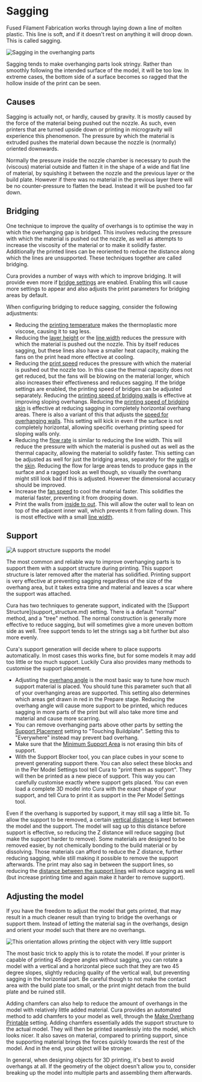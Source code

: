 Sagging
====
Fused Filament Fabrication works through laying down a line of molten plastic. This line is soft, and if it doesn't rest on anything it will droop down. This is called sagging.

![Sagging in the overhanging parts](images/sagging.jpg)

Sagging tends to make overhanging parts look stringy. Rather than smoothly following the intended surface of the model, it will be too low. In extreme cases, the bottom side of a surface becomes so ragged that the hollow inside of the print can be seen.

Causes
----
Sagging is actually not, or hardly, caused by gravity. It is mostly caused by the force of the material being pushed out the nozzle. As such, even printers that are turned upside down or printing in microgravity will experience this phenomenon. The pressure by which the material is extruded pushes the material down because the nozzle is (normally) oriented downwards.

Normally the pressure inside the nozzle chamber is necessary to push the (viscous) material outside and flatten it in the shape of a wide and flat line of material, by squishing it between the nozzle and the previous layer or the build plate. However if there was no material in the previous layer there will be no counter-pressure to flatten the bead. Instead it will be pushed too far down.

Bridging
----
One technique to improve the quality of overhangs is to optimise the way in which the overhanging gap is bridged. This involves reducing the pressure with which the material is pushed out the nozzle, as well as attempts to increase the viscosity of the material or to make it solidify faster. Additionally the printed lines can be reoriented to reduce the distance along which the lines are unsupported. These techniques together are called bridging.

Cura provides a number of ways with which to improve bridging. It will provide even more if [bridge settings](bridge_settings_enabled.md) are enabled. Enabling this will cause more settings to appear and also adjusts the print parameters for bridging areas by default.

When configuring bridging to reduce sagging, consider the following adjustments:
* Reducing the [printing temperature](material_print_temperature.md) makes the thermoplastic more viscose, causing it to sag less.
* Reducing the [layer height](layer_height.md) or the [line width](line_width.md) reduces the pressure with which the material is pushed out the nozzle. This by itself reduces sagging, but these lines also have a smaller heat capacity, making the fans on the print head more effective at cooling.
* Reducing the [print speed](speed_print.md) reduces the pressure with which the material is pushed out the nozzle too. In this case the thermal capacity does not get reduced, but the fans will be blowing on the material longer, which also increases their effectiveness and reduces sagging. If the bridge settings are enabled, the printing speed of bridges can be adjusted separately. Reducing the [printing speed of bridging walls](bridge_wall_speed.md) is effective at improving sloping overhangs. Reducing the [printing speed of bridging skin](bridge_skin_speed.md) is effective at reducing sagging in completely horizontal overhang areas. There is also a variant of this that adjusts the [speed for overhanging walls](wall_overhang_speed_factor.md). This setting will kick in even if the surface is not completely horizontal, allowing specific overhang printing speed for sloping walls only.
* Reducing the [flow rate](material_flow.md) is similar to reducing the line width. This will reduce the pressure with which the material is pushed out as well as the thermal capacity, allowing the material to solidify faster. This setting can be adjusted as well for just the bridging areas, separately for the [walls](bridge_wall_material_flow.md) or the [skin](bridge_skin_material_flow.md). Reducing the flow for large areas tends to produce gaps in the surface and a ragged look as well though, so visually the overhang might still look bad if this is adjusted. However the dimensional accuracy should be improved.
* Increase the [fan speed](cool_fan_speed.md) to cool the material faster. This solidifies the material faster, preventing it from drooping down.
* Print the walls from [inside to out](outer_inset_first.md). This will allow the outer wall to lean on top of the adjacent inner wall, which prevents it from falling down. This is most effective with a small [line width](wall_line_width_0.md).

<!--screenshot {
"image_path": "support_enable.png",
"models": [{"script": "pipe_corner.scad"}],
"camera_position": [77, 197, 40],
"settings": {"support_enable": true},
"colours": 64
}-->
Support
----
![A support structure supports the model](images/support_enable.png)

The most common and reliable way to improve overhanging parts is to support them with a support structure during printing. This support structure is later removed after the material has solidified. Printing support is very effective at preventing sagging regardless of the size of the overhang area, but it takes extra time and material and leaves a scar where the support was attached.

<!--if cura_version >= 4.7-->Cura has two techniques to generate support, indicated with the [Support Structure](support_structure.md) setting. There is a default "normal" method, and a "tree" method. The normal construction is generally more effective to reduce sagging, but will sometimes give a more uneven bottom side as well. Tree support tends to let the strings sag a bit further but also more evenly.<!--endif-->
<!--if cura_version < 4.7:Cura has two techniques to generate support. There is a default "area support" method, which is generated if [support is enabled](support_enable.md). Alternatively, a tree support method is generated if [tree support is enabled](support_tree_enable.md). The default technique is generally more effective to reduce sagging, but will sometimes give a more uneven bottom side as well. Tree support tends to let the strings sag a bit further but also more evenly.-->

Cura's support generation will decide where to place supports automatically. In most cases this works fine, but for some models it may add too little or too much support. Luckily Cura also provides many methods to customise the support placement.
* Adjusting the [overhang angle](support_angle.md) is the most basic way to tune how much support material is placed. You should tune this parameter such that all of your overhanging areas are supported. This setting also determines which areas get drawn in red in the Prepare stage. Reducing the overhang angle will cause more support to be printed, which reduces sagging in more parts of the print but will also take more time and material and cause more scarring.
* You can remove overhanging parts above other parts by setting the [Support Placement](support_type.md) setting to "Touching Buildplate". Setting this to "Everywhere" instead may prevent bad overhang.
* Make sure that the [Minimum Support Area](minimum_support_area.md) is not erasing thin bits of support.
* With the Support Blocker tool, you can place cubes in your scene to prevent generating support there. You can also select these blocks and in the Per Model Settings tool tell Cura to "print them as support". They will then be printed as a new piece of support. This way you can carefully customise exactly where support gets placed. You can even load a complete 3D model into Cura with the exact shape of your support, and tell Cura to print it as support in the Per Model Settings tool.

Even if the overhang is supported by support, it may still sag a little bit. To allow the support to be removed, a certain [vertical distance](support_z_distance.md) is kept between the model and the support. The model will sag up to this distance before support is effective, so reducing the Z distance will reduce sagging (but make the support harder to remove). Some materials are designed to be removed easier, by not chemically bonding to the build material or by dissolving. Those materials can afford to reduce the Z distance, further reducing sagging, while still making it possible to remove the support afterwards. The print may also sag in between the support lines, so reducing the [distance between the support lines](support_line_distance.md) will reduce sagging as well (but increase printing time and again make it harder to remove support).

Adjusting the model
----
If you have the freedom to adjust the model that gets printed, that may result in a much cleaner result than trying to bridge the overhangs or support them. Instead of letting the material sag in the overhangs, design and orient your model such that there are no overhangs.

<!--screenshot {
"image_path": "support_minimise_overhang.png",
"models": [
    {
        "script": "dowel.scad",
        "transformation": ["rotateY(127)"]
    }
],
"settings": {"support_angle": 55},
"camera_position": [21, -104, -30],
"layer": -1
}-->
![This orientation allows printing the object with very little support](images/support_minimise_overhang.png)

The most basic trick to apply this is to rotate the model. If your printer is capable of printing 45 degree angles without sagging, you can rotate a model with a vertical and a horizontal piece such that they are two 45 degree slopes, slightly reducing quality of the vertical wall, but preventing sagging in the horizontal part. Be careful though to not make the contact area with the build plate too small, or the print might detach from the build plate and be ruined still.

Adding chamfers can also help to reduce the amount of overhangs in the model with relatively little added material. Cura provides an automated method to add chamfers to your model as well, through the [Make Overhang Printable](conical_overhang_enabled.md) setting. Adding chamfers essentially adds the support structure to the actual model. They will then be printed seamlessly into the model, which looks nicer. It also saves on material, compared to printing support, since the supporting material brings the forces quickly towards the rest of the model. And in the end, your object will be stronger.

In general, when designing objects for 3D printing, it's best to avoid overhangs at all. If the geometry of the object doesn't allow you to, consider breaking up the model into multiple parts and assembling them afterwards.